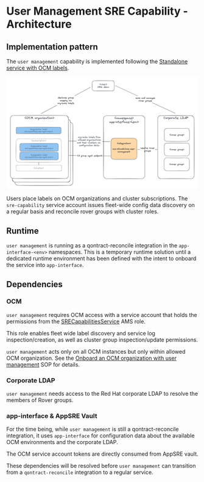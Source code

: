# User Management SRE Capability - Architecture

## Implementation pattern

The `user management` capability is implemented following the [Standalone service with OCM labels](https://service.pages.redhat.com/dev-guidelines/docs/sre-capabilities/framework/ocm-labels/).

![architecture](architecture.png)

Users place labels on OCM organizations and cluster subscriptions. The `sre-capability` service account issues fleet-wide config data discovery on a regular basis and reconcile rover groups with cluster roles.

## Runtime

`user management` is running as a qontract-reconcile integration in the `app-interface-<env>` namespaces. This is a temporary runtime solution until a dedicated runtime environment has been defined with the intent to onboard the service into `app-interface`.

## Dependencies

### OCM

`user management` requires OCM access with a service account that holds the permissions from the [SRECapabilitiesService](https://gitlab.cee.redhat.com/service/uhc-account-manager/-/blob/master/pkg/api/roles/sre_capabilities_service.go) AMS role.

This role enables fleet wide label discovery and service log inspection/creation, as well as cluster group inspection/update permissions.

`user management` acts only on all OCM instances but only within allowed OCM organization. See the [Onboard an OCM organization with user management](./sops/onboard-an-ocm-organization.md) SOP for details.

### Corporate LDAP

`user management` needs access to the Red Hat corporate LDAP to resolve the members of Rover groups.

### app-interface & AppSRE Vault

For the time being, while `user management` is still a qontract-reconcile integration, it uses `app-interface` for configuration data about the available OCM environments and the corporate LDAP.

The OCM service account tokens are directly consumed from AppSRE vault.

These dependencies will be resolved before `user management` can transition from a `qontract-reconcile` integration to a regular service.

